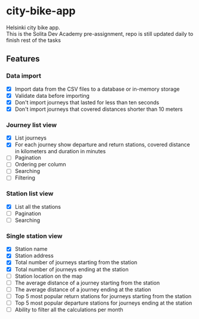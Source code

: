 # city-bike-app
Helsinki city bike app.   
This is the Solita Dev Academy pre-assignment, repo is still updated daily to finish rest of the tasks

## Features

### Data import

- [x] Import data from the CSV files to a database or in-memory storage
- [x] Validate data before importing
- [x] Don't import journeys that lasted for less than ten seconds
- [x] Don't import journeys that covered distances shorter than 10 meters

### Journey list view

- [x] List journeys
- [x] For each journey show departure and return stations, covered distance in kilometers and duration in minutes
- [ ] Pagination
- [ ] Ordering per column
- [ ] Searching
- [ ] Filtering

### Station list view

- [x] List all the stations
- [ ] Pagination
- [ ] Searching

### Single station view
- [x] Station name
- [x] Station address
- [x] Total number of journeys starting from the station
- [x] Total number of journeys ending at the station
- [ ] Station location on the map
- [ ] The average distance of a journey starting from the station
- [ ] The average distance of a journey ending at the station
- [ ] Top 5 most popular return stations for journeys starting from the station
- [ ] Top 5 most popular departure stations for journeys ending at the station
- [ ] Ability to filter all the calculations per month